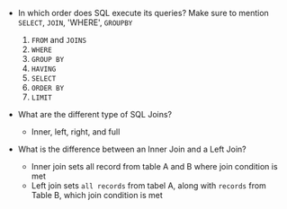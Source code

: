 - In which order does SQL execute its queries? Make sure to mention `SELECT`, `JOIN`, 'WHERE', `GROUPBY`
  1) `FROM` and `JOINS`
  2) `WHERE`
  3) `GROUP BY`
  4) `HAVING`
  5) `SELECT`
  6) `ORDER BY`
  7) `LIMIT`  

- What are the different type of SQL Joins?
  - Inner, left, right, and full 
- What is the difference between an Inner Join and a Left Join?
  - Inner join sets all record from table A and B where join condition is met 
  - Left join sets `all records` from tabel A, along with `records` from Table B, which join condition is met 
